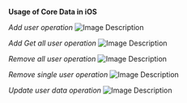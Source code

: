 **Usage of Core Data in iOS**

*Add user operation*
![Image Description](Images/AddUserOperation.png)

*Add Get all user operation*
![Image Description](Images/GetAllUserOperation.png)

*Remove all user operation*
![Image Description](Images/RemoveAllUserOperation.png)

*Remove single user operation*
![Image Description](Images/RemoveSingleUserOperation.png)

*Update user data operation*
![Image Description](Images/UpdateNewUserOperation.png)